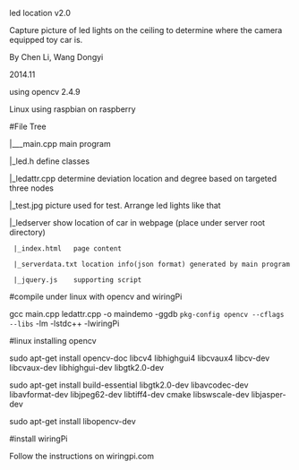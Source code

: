 led location v2.0

Capture picture of led lights on the ceiling to determine where the camera equipped toy car is.

By Chen Li, Wang Dongyi

2014.11

using opencv 2.4.9

Linux using raspbian on raspberry

#File Tree

|___main.cpp		main program

 |_led.h			define classes

 |_ledattr.cpp	determine deviation location and degree based on targeted three nodes

 |_test.jpg		picture used for test. Arrange led lights like that

 |_ledserver		show location of car in webpage (place under server root directory)

	 |_index.html	page content

	 |_serverdata.txt location info(json format) generated by main program

	 |_jquery.js	supporting script

#compile under linux with opencv and wiringPi

gcc main.cpp ledattr.cpp -o maindemo -ggdb `pkg-config opencv --cflags --libs` -lm  -lstdc++ -lwiringPi


#linux installing opencv

sudo apt-get install opencv-doc libcv4 libhighgui4 libcvaux4 libcv-dev libcvaux-dev libhighgui-dev libgtk2.0-dev

sudo apt-get install build-essential libgtk2.0-dev libavcodec-dev libavformat-dev libjpeg62-dev libtiff4-dev cmake libswscale-dev libjasper-dev

sudo apt-get install libopencv-dev

#install wiringPi

Follow the instructions on wiringpi.com